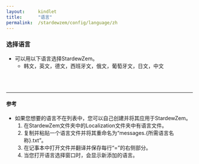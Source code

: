 ```yaml
---
layout:     kindlet
title:      "语言"
permalink:  /stardewzem/config/language/zh
---
```


### **选择语言**

* 可以用以下语言选择StardewZem。
  * 韩文，英文，德文，西班牙文，俄文，葡萄牙文，日文，中文

<br/>
<br/>

---
#### **参考**
  
* 如果您想要的语言不在列表中，您可以自己创建并将其应用于StardewZem。
  1. 在StardewZem文件夹中的Localization文件夹中有语言文件。
  2. 复制并粘贴一个语言文件并将其重命名为“messages.{所需语言名称}.txt”。
  3. 在记事本中打开文件并翻译并保存每行“=”的右侧部分。
  4. 当您打开语言选择窗口时，会显示新添加的语言。

<br/>
<br/>
